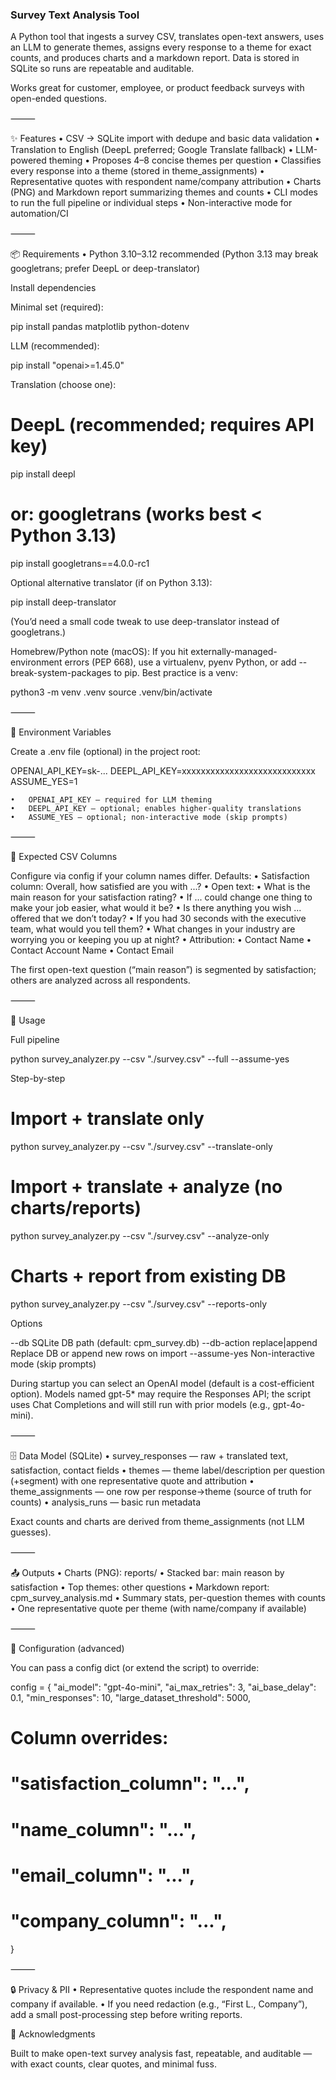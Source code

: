### Survey Text Analysis Tool

A Python tool that ingests a survey CSV, translates open-text answers, uses an LLM to generate themes, assigns every response to a theme for exact counts, and produces charts and a markdown report. Data is stored in SQLite so runs are repeatable and auditable.

Works great for customer, employee, or product feedback surveys with open-ended questions.

⸻

✨ Features
	•	CSV → SQLite import with dedupe and basic data validation
	•	Translation to English (DeepL preferred; Google Translate fallback)
	•	LLM-powered theming
	•	Proposes 4–8 concise themes per question
	•	Classifies every response into a theme (stored in theme_assignments)
	•	Representative quotes with respondent name/company attribution
	•	Charts (PNG) and Markdown report summarizing themes and counts
	•	CLI modes to run the full pipeline or individual steps
	•	Non-interactive mode for automation/CI

⸻

📦 Requirements
	•	Python 3.10–3.12 recommended
(Python 3.13 may break googletrans; prefer DeepL or deep-translator)

Install dependencies

Minimal set (required):

pip install pandas matplotlib python-dotenv

LLM (recommended):

pip install "openai>=1.45.0"

Translation (choose one):

# DeepL (recommended; requires API key)
pip install deepl

# or: googletrans (works best < Python 3.13)
pip install googletrans==4.0.0-rc1

Optional alternative translator (if on Python 3.13):

pip install deep-translator

(You’d need a small code tweak to use deep-translator instead of googletrans.)

Homebrew/Python note (macOS): If you hit externally-managed-environment errors (PEP 668), use a virtualenv, pyenv Python, or add --break-system-packages to pip. Best practice is a venv:

python3 -m venv .venv
source .venv/bin/activate


⸻

🔐 Environment Variables

Create a .env file (optional) in the project root:

OPENAI_API_KEY=sk-...
DEEPL_API_KEY=xxxxxxxxxxxxxxxxxxxxxxxxxxxx
ASSUME_YES=1

	•	OPENAI_API_KEY — required for LLM theming
	•	DEEPL_API_KEY — optional; enables higher-quality translations
	•	ASSUME_YES — optional; non-interactive mode (skip prompts)

⸻

📁 Expected CSV Columns

Configure via config if your column names differ. Defaults:
	•	Satisfaction column: Overall, how satisfied are you with ...?
	•	Open text:
	•	What is the main reason for your satisfaction rating?
	•	If ... could change one thing to make your job easier, what would it be?
	•	Is there anything you wish ... offered that we don’t today?
	•	If you had 30 seconds with the executive team, what would you tell them?
	•	What changes in your industry are worrying you or keeping you up at night?
	•	Attribution:
	•	Contact Name
	•	Contact Account Name
	•	Contact Email

The first open-text question (“main reason”) is segmented by satisfaction; others are analyzed across all respondents.

⸻

🚀 Usage

Full pipeline

python survey_analyzer.py --csv "./survey.csv" --full --assume-yes

Step-by-step

# Import + translate only
python survey_analyzer.py --csv "./survey.csv" --translate-only

# Import + translate + analyze (no charts/reports)
python survey_analyzer.py --csv "./survey.csv" --analyze-only

# Charts + report from existing DB
python survey_analyzer.py --csv "./survey.csv" --reports-only

Options

--db <file>                SQLite DB path (default: cpm_survey.db)
--db-action replace|append Replace DB or append new rows on import
--assume-yes               Non-interactive mode (skip prompts)

During startup you can select an OpenAI model (default is a cost-efficient option). Models named gpt-5* may require the Responses API; the script uses Chat Completions and will still run with prior models (e.g., gpt-4o-mini).

⸻

🗄️ Data Model (SQLite)
	•	survey_responses — raw + translated text, satisfaction, contact fields
	•	themes — theme label/description per question (+segment) with one representative quote and attribution
	•	theme_assignments — one row per response→theme (source of truth for counts)
	•	analysis_runs — basic run metadata

Exact counts and charts are derived from theme_assignments (not LLM guesses).

⸻

📤 Outputs
	•	Charts (PNG): reports/
	•	Stacked bar: main reason by satisfaction
	•	Top themes: other questions
	•	Markdown report: cpm_survey_analysis.md
	•	Summary stats, per-question themes with counts
	•	One representative quote per theme (with name/company if available)

⸻

🔧 Configuration (advanced)

You can pass a config dict (or extend the script) to override:

config = {
  "ai_model": "gpt-4o-mini",
  "ai_max_retries": 3,
  "ai_base_delay": 0.1,
  "min_responses": 10,
  "large_dataset_threshold": 5000,
  # Column overrides:
  # "satisfaction_column": "...",
  # "name_column": "...",
  # "email_column": "...",
  # "company_column": "...",
}


⸻

🔒 Privacy & PII
	•	Representative quotes include the respondent name and company if available.
	•	If you need redaction (e.g., “First L., Company”), add a small post-processing step before writing reports.



🙌 Acknowledgments

Built to make open-text survey analysis fast, repeatable, and auditable — with exact counts, clear quotes, and minimal fuss.
